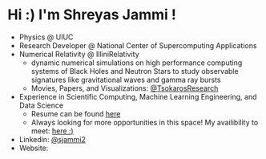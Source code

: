 # Hi :) I'm Shreyas Jammi ! 
- Physics @ UIUC
- Research Developer @ National Center of Supercomputing Applications
- Numerical Relativity @ IlliniRelativity 
    - dynamic numerical simulations on high performance computing systems of Black Holes and Neutron Stars to study observable signatures like gravitational waves and gamma ray bursts
    - Movies, Papers, and Visualizations: [@TsokarosResearch](https://tsokaros.github.io/movies/)
- Experience in Scientific Computing, Machine Learning Engineering, and Data Science
    - Resume can be found [here](google.com)
    - Always looking for more opportunities in this space! My availibility to meet: [here :)](https://calendly.com/shreyasjammi/30min)
- Linkedin: [@sjammi2](https://www.linkedin.com/in/sjammi2/)
- Website:








<!--
**sjammi2/sjammi2** is a ✨ _special_ ✨ repository because its `README.md` (this file) appears on your GitHub profile.

Here are some ideas to get you started:

- 🔭 I’m currently working on ...
- 🌱 I’m currently learning ...
- 👯 I’m looking to collaborate on ...
- 🤔 I’m looking for help with ...
- 💬 Ask me about ...
- 📫 How to reach me: ...
- 😄 Pronouns: ...
- ⚡ Fun fact: ...
-->
